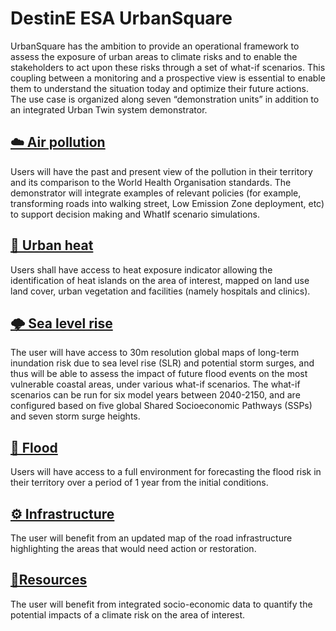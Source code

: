 # DestinE ESA UrbanSquare

UrbanSquare has the ambition to provide an operational framework to assess the exposure of urban areas to climate risks and to enable the stakeholders to act upon these risks through a set of what-if scenarios. This coupling between a monitoring and a prospective view is essential to enable them to understand the situation today and optimize their future actions.
The use case is organized along seven “demonstration units” in addition to an integrated Urban Twin system demonstrator.

## [☁️​ Air pollution​](./air_pollution/)
Users will have the past and present view of the pollution in their territory and its comparison to the World Health Organisation standards. The demonstrator will integrate examples of relevant policies (for example, transforming roads into walking street, Low Emission Zone deployment, etc) to support decision making and WhatIf scenario simulations. 

## [🌇 Urban heat](./urban_heat/)
Users shall have access to heat exposure indicator allowing the identification of heat islands on the area of interest, mapped on land use land cover, urban vegetation and facilities (namely hospitals and clinics). 

## [🌩️​ Sea level rise​](./storm_surges/)
The user will have access to 30m resolution global maps of long-term inundation risk due to sea level rise (SLR) and potential storm surges, and thus will be able to assess the impact of future flood events on the most vulnerable coastal areas, under various what-if scenarios. The what-if scenarios can be run for six model years between 2040-2150, and are configured based on five global Shared Socioeconomic Pathways (SSPs) and seven storm surge heights. 


## [🌊​ Flood​](./flood/)
Users will have access to a full environment for forecasting the flood risk in their territory over a period of 1 year from the initial conditions. 

## [⚙️ Infrastructure](./infrastructure/)
The user will benefit from an updated map of the road infrastructure highlighting the areas that would need action or restoration. 

## [📌​ Resources](./infrastructure/)
The user will benefit from integrated socio-economic data to quantify the potential impacts of a climate risk on the area of interest.

